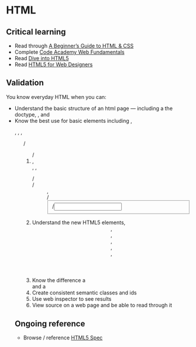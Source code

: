 HTML
====

Critical learning
-----------------

* Read through [A Beginner’s Guide to HTML & CSS](http://learn.shayhowe.com/)
* Complete [Code Academy Web Fundamentals](http://www.codecademy.com/tracks/web)
* Read [Dive into HTML5](http://diveintohtml5.info/)
* Read [HTML5 for Web Designers](http://www.abookapart.com/products/html5-for-web-designers)

Validation
----------

You know everyday HTML when you can:

* Understand the basic structure of an html page — including a the doctype, <head>, and <body>
* Know the best use for basic elements including <h1-6>, <p>, <a>, <img>, <ul>/<ol>/<li>, <div>, <span>, <dl>/<dt>/<dd>, <form>/<fieldset>/<input>
* Understand the new HTML5 elements, <header>, <hgroup>, <section>, <aside>, <article>, <footer>
* Know the difference a <section> and a <div>
* Create consistent semantic classes and ids
* Use web inspector to see results
* View source on a web page and be able to read through it

Ongoing reference
-----------------

* Browse / reference [HTML5 Spec](http://dev.w3.org/html5/spec/single-page.html)
